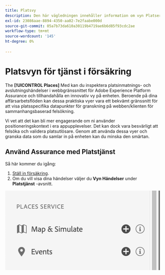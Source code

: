 ```yaml
---
title: Platsvy
description: Den här vägledningen innehåller information om vyn Platser i Adobe Experience Platform Assurance.
exl-id: 23086aae-8894-4350-aa02-7e2faabe000d
source-git-commit: 05a7b73da610a30119b4719ae6b6d85f93cdc2ae
workflow-type: tm+mt
source-wordcount: '145'
ht-degree: 0%

---
```


# Platsvyn för tjänst i försäkring

The **[!UICONTROL Places]** Med kan du inspektera platsinmatnings- och avslutningshändelser i webbgränssnittet för Adobe Experience Platform Assurance och tillhandahålla en innovativ vy på enheten. Beroende på dina affärsarbetsflöden kan dessa praktiska vyer vara ett bekvämt gränssnitt för att visa platsspecifika datapunkter för granskning på webben/klienten för sammanhangsbaserad felsökning.

Vi vet att det kan bli mer engagerande om ni använder positioneringskontext i era appupplevelser. Det kan dock vara besvärligt att felsöka och validera platsutlösare. Genom att använda dessa vyer och granska data som du samlar in på enheten kan du minska den smärtan.

## Använd Assurance med Platstjänst

Så här kommer du igång:

1. [Ställ in försäkring](../tutorials/implement-assurance.md).
2. Om du vill visa dina händelser väljer du **Vyn Händelser** under **Platstjänst** -avsnitt.

![](./images/places-service/places-view.png)

